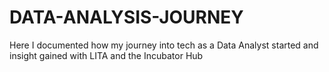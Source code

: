 # DATA-ANALYSIS-JOURNEY
Here I documented how my journey into tech as a Data Analyst started and insight gained with LITA and the Incubator Hub
